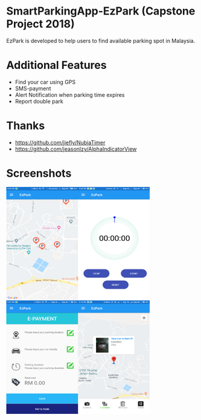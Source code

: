 # SmartParkingApp-EzPark (Capstone Project 2018)
EzPark is developed to help users to find available parking spot in Malaysia.

# Additional Features
+ Find your car using GPS
+ SMS-payment
+ Alert Notification when parking time expires
+ Report double park

# Thanks
+ https://github.com/jiefly/NubiaTimer
+ https://github.com/jeasonlzy/AlphaIndicatorView

# Screenshots

<p>
<img align="left" width="190" height="300" src="https://github.com/LeonardChin2017/SmartParkingApp-EzPark/blob/master/screenshots/screenshot1.png">

<img align="left" width="190" height="300" src="https://github.com/LeonardChin2017/SmartParkingApp-EzPark/blob/master/screenshots/screenshot2.png">

<img align="left" width="190" height="300" src="https://github.com/LeonardChin2017/SmartParkingApp-EzPark/blob/master/screenshots/screenshot3.png">

<img align="left" width="190" height="300" src="https://github.com/LeonardChin2017/SmartParkingApp-EzPark/blob/master/screenshots/screenshot4.png">
</p>
